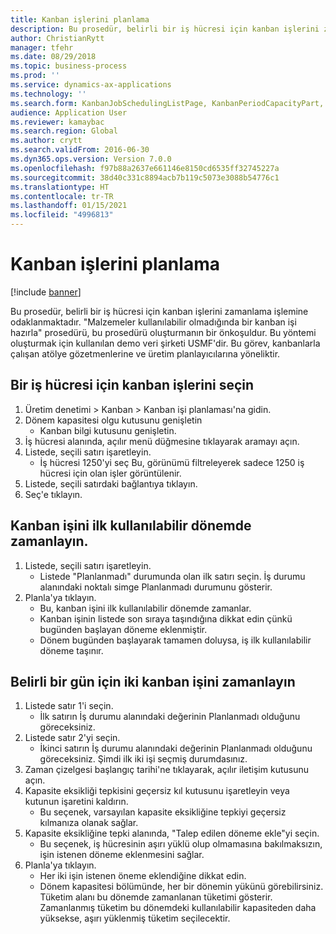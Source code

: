 ```yaml
---
title: Kanban işlerini planlama
description: Bu prosedür, belirli bir iş hücresi için kanban işlerini zamanlama işlemine odaklanmaktadır.
author: ChristianRytt
manager: tfehr
ms.date: 08/29/2018
ms.topic: business-process
ms.prod: ''
ms.service: dynamics-ax-applications
ms.technology: ''
ms.search.form: KanbanJobSchedulingListPage, KanbanPeriodCapacityPart, SysLookupMultiSelectGrid, KanbanBoardScheduleJobForward
audience: Application User
ms.reviewer: kamaybac
ms.search.region: Global
ms.author: crytt
ms.search.validFrom: 2016-06-30
ms.dyn365.ops.version: Version 7.0.0
ms.openlocfilehash: f97b88a2637e661146e8150cd6535ff32745227a
ms.sourcegitcommit: 38d40c331c8894acb7b119c5073e3088b54776c1
ms.translationtype: HT
ms.contentlocale: tr-TR
ms.lasthandoff: 01/15/2021
ms.locfileid: "4996813"
---
```

# <a name="schedule-kanban-jobs"></a>Kanban işlerini planlama

[!include [banner](../../includes/banner.md)]

Bu prosedür, belirli bir iş hücresi için kanban işlerini zamanlama işlemine odaklanmaktadır. "Malzemeler kullanılabilir olmadığında bir kanban işi hazırla" prosedürü, bu prosedürü oluşturmanın bir önkoşuldur. Bu yöntemi oluşturmak için kullanılan demo veri şirketi USMF'dir. Bu görev, kanbanlarla çalışan atölye gözetmenlerine ve üretim planlayıcılarına yöneliktir.


## <a name="select-kanban-jobs-for-a-work-cell"></a>Bir iş hücresi için kanban işlerini seçin
1. Üretim denetimi > Kanban > Kanban işi planlaması'na gidin.
2. Dönem kapasitesi olgu kutusunu genişletin
    * Kanban bilgi kutusunu genişletin.  
3. İş hücresi alanında, açılır menü düğmesine tıklayarak aramayı açın.
4. Listede, seçili satırı işaretleyin.
    * İş hücresi 1250'yi seç Bu, görünümü filtreleyerek sadece 1250 iş hücresi için olan işler görüntülenir.  
5. Listede, seçili satırdaki bağlantıya tıklayın.
6. Seç'e tıklayın.

## <a name="schedule-a-kanban-job-in-the-first-available-period"></a>Kanban işini ilk kullanılabilir dönemde zamanlayın.
1. Listede, seçili satırı işaretleyin.
    * Listede "Planlanmadı" durumunda olan ilk satırı seçin. İş durumu alanındaki noktalı simge Planlanmadı durumunu gösterir.  
2. Planla'ya tıklayın.
    * Bu, kanban işini ilk kullanılabilir dönemde zamanlar.  
    * Kanban işinin listede son sıraya taşındığına dikkat edin çünkü bugünden başlayan döneme eklenmiştir.  
    * Dönem bugünden başlayarak tamamen doluysa, iş ilk kullanılabilir döneme taşınır.  

## <a name="schedule-two-kanban-jobs-for-a-specific-day"></a>Belirli bir gün için iki kanban işini zamanlayın
1. Listede satır 1'i seçin.
    * İlk satırın İş durumu alanındaki değerinin Planlanmadı olduğunu göreceksiniz.  
2. Listede satır 2'yi seçin.
    * İkinci satırın İş durumu alanındaki değerinin Planlanmadı olduğunu göreceksiniz. Şimdi ilk iki işi seçmiş durumdasınız.  
3. Zaman çizelgesi başlangıç tarihi'ne tıklayarak, açılır iletişim kutusunu açın.
4. Kapasite eksikliği tepkisini geçersiz kıl kutusunu işaretleyin veya kutunun işaretini kaldırın.
    * Bu seçenek, varsayılan kapasite eksikliğine tepkiyi geçersiz kılmanıza olanak sağlar.  
5. Kapasite eksikliğine tepki alanında, "Talep edilen döneme ekle"yi seçin.
    * Bu seçenek, iş hücresinin aşırı yüklü olup olmamasına bakılmaksızın, işin istenen döneme eklenmesini sağlar.  
6. Planla'ya tıklayın.
    * Her iki işin istenen öneme eklendiğine dikkat edin.  
    * Dönem kapasitesi bölümünde, her bir dönemin yükünü görebilirsiniz. Tüketim alanı bu dönemde zamanlanan tüketimi gösterir. Zamanlanmış tüketim bu dönemdeki kullanılabilir kapasiteden daha yüksekse, aşırı yüklenmiş tüketim seçilecektir.  

